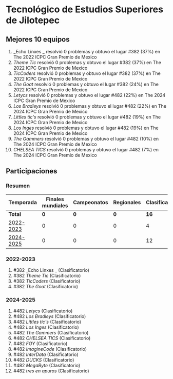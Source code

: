 # Tecnológico de Estudios Superiores de Jilotepec

## Mejores 10 equipos

1. _Echo Linxes _ resolvió 0 problemas y obtuvo el lugar #382 (37%) en The 2022 ICPC Gran Premio de Mexico
1. _Theme Tic_ resolvió 0 problemas y obtuvo el lugar #382 (37%) en The 2022 ICPC Gran Premio de Mexico
1. _TicCoders_ resolvió 0 problemas y obtuvo el lugar #382 (37%) en The 2022 ICPC Gran Premio de Mexico
1. _The Goat_ resolvió 0 problemas y obtuvo el lugar #382 (24%) en The 2022 ICPC Gran Premio de Mexico
1. _Letycs_ resolvió 0 problemas y obtuvo el lugar #482 (22%) en The 2024 ICPC Gran Premio de Mexico
1. _Los Bradleys_ resolvió 0 problemas y obtuvo el lugar #482 (22%) en The 2024 ICPC Gran Premio de Mexico
1. _Littles tic's_ resolvió 0 problemas y obtuvo el lugar #482 (19%) en The 2024 ICPC Gran Premio de Mexico
1. _Los Inges_ resolvió 0 problemas y obtuvo el lugar #482 (19%) en The 2024 ICPC Gran Premio de Mexico
1. _The Gammers_ resolvió 0 problemas y obtuvo el lugar #482 (10%) en The 2024 ICPC Gran Premio de Mexico
1. _CHELSEA TICS_ resolvió 0 problemas y obtuvo el lugar #482 (7%) en The 2024 ICPC Gran Premio de Mexico

## Participaciones

### Resumen

| Temporada | Finales mundiales | Campeonatos | Regionales | Clasificatorios | Equipos |
| --- | --- | --- | --- | --- | --- |
| **Total** | **0** | **0** | **0** | **16** | **16** |
| [2022-2023](#2022-2023) | 0 | 0 | 0 | 4 | 4 |
| [2024-2025](#2024-2025) | 0 | 0 | 0 | 12 | 12 |

### 2022-2023

1. #382 _Echo Linxes _ (Clasificatorio)
1. #382 _Theme Tic_ (Clasificatorio)
1. #382 _TicCoders_ (Clasificatorio)
1. #382 _The Goat_ (Clasificatorio)

### 2024-2025

1. #482 _Letycs_ (Clasificatorio)
1. #482 _Los Bradleys_ (Clasificatorio)
1. #482 _Littles tic's_ (Clasificatorio)
1. #482 _Los Inges_ (Clasificatorio)
1. #482 _The Gammers_ (Clasificatorio)
1. #482 _CHELSEA TICS_ (Clasificatorio)
1. #482 _FOY_ (Clasificatorio)
1. #482 _ImagineCode_ (Clasificatorio)
1. #482 _InterData_ (Clasificatorio)
1. #482 _DUCKS_ (Clasificatorio)
1. #482 _MegaByte_ (Clasificatorio)
1. #482 _tres en apuros_ (Clasificatorio)




